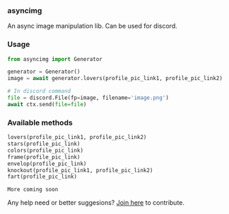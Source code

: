 ### asyncimg
An async image manipulation lib. Can be used for discord.

### Usage
```python
from asyncimg import Generator

generator = Generator()
image = await generator.lovers(profile_pic_link1, profile_pic_link2)

# In discord command
file = discord.File(fp=image, filename='image.png')
await ctx.send(file=file)
```

### Available methods
```python
lovers(profile_pic_link1, profile_pic_link2)
stars(profile_pic_link)
colors(profile_pic_link)
frame(profile_pic_link)
envelop(profile_pic_link)
knockout(profile_pic_link1, profile_pic_link2)
fart(profile_pic_link)
```

`More coming soon`
 
Any help need or better suggesions? [Join here](https://discord.gg/7SaE8v2) to contribute.